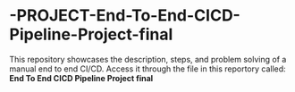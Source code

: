 # -PROJECT-End-To-End-CICD-Pipeline-Project-final
This repository showcases the description, steps, and problem solving of a manual end to end CI/CD.
Access it through the file in this reportory called: **End To End CICD Pipeline Project final**
